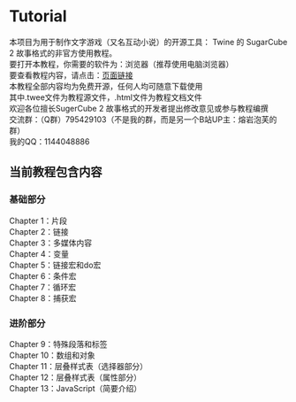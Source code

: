 # Tutorial
本项目为用于制作文字游戏（又名互动小说）的开源工具： Twine 的 SugarCube 2 故事格式的非官方使用教程。\
要打开本教程，你需要的软件为：浏览器（推荐使用电脑浏览器）\
要查看教程内容，请点击：[页面链接](https://huanmeng692.github.io/Tutorial/)\
本教程全部内容均为免费开源，任何人均可随意下载使用\
其中.twee文件为教程源文件，.html文件为教程文档文件\
欢迎各位擅长SugerCube 2 故事格式的开发者提出修改意见或参与教程编撰\
交流群：（Q群）795429103（不是我的群，而是另一个B站UP主：熔岩泡芙的群）\
我的QQ：1144048886
## 当前教程包含内容
### 基础部分
Chapter 1：片段\
Chapter 2：链接\
Chapter 3：多媒体内容\
Chapter 4：变量\
Chapter 5：链接宏和do宏\
Chapter 6：条件宏\
Chapter 7：循环宏\
Chapter 8：捕获宏
### 进阶部分
Chapter 9：特殊段落和标签\
Chapter 10：数组和对象\
Chapter 11：层叠样式表（选择器部分）\
Chapter 12：层叠样式表（属性部分）\
Chapter 13：JavaScript（简要介绍）